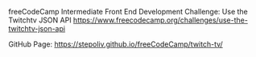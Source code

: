 freeCodeCamp Intermediate Front End Development Challenge:  Use the Twitchtv JSON API
https://www.freecodecamp.org/challenges/use-the-twitchtv-json-api

GitHub Page: https://stepoliv.github.io/freeCodeCamp/twitch-tv/